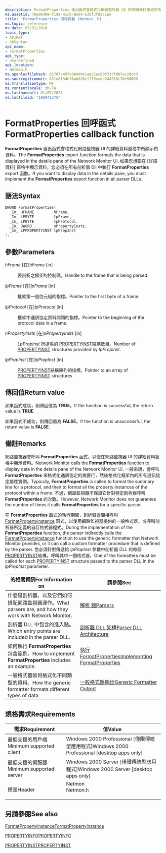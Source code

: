 ```yaml
---
description: FormatProperties 匯出函式會格式化網路監視器 UI 的詳細資料窗格中所顯示的資料。 如果您想要在 [詳細資料] 窗格中顯示資料，您必須在所有剖析器 Dll 中執行 FormatProperties export 函數。
ms.assetid: 78e0b4b9-f19e-41cb-8504-635f3f9ac1ee
title: 'FormatProperties 回呼函數 (Netmon. h) '
ms.topic: reference
ms.date: 05/31/2018
topic_type:
- APIRef
- kbSyntax
api_name:
- FormatProperties
api_type:
- UserDefined
api_location:
- Netmon.h
ms.openlocfilehash: 61707b49fa88490e1aa22ac89f33dfd97ec20cbd
ms.sourcegitcommit: 831e8f3db78ab820e1710cede244553c70e50500
ms.translationtype: MT
ms.contentlocale: zh-TW
ms.lasthandoff: 01/07/2021
ms.locfileid: "106972375"
---
```

# <a name="formatproperties-callback-function"></a><span data-ttu-id="8dc68-104">FormatProperties 回呼函式</span><span class="sxs-lookup"><span data-stu-id="8dc68-104">FormatProperties callback function</span></span>

<span data-ttu-id="8dc68-105">**FormatProperties** 匯出函式會格式化網路監視器 UI 的詳細資料窗格中所顯示的資料。</span><span class="sxs-lookup"><span data-stu-id="8dc68-105">The **FormatProperties** export function formats the data that is displayed in the details pane of the Network Monitor UI.</span></span> <span data-ttu-id="8dc68-106">如果您想要在 [詳細資料] 窗格中顯示資料，您必須在所有剖析器 Dll 中執行 **FormatProperties** export 函數。</span><span class="sxs-lookup"><span data-stu-id="8dc68-106">If you want to display data in the details pane, you must implement the **FormatProperties** export function in all parser DLLs.</span></span>

## <a name="syntax"></a><span data-ttu-id="8dc68-107">語法</span><span class="sxs-lookup"><span data-stu-id="8dc68-107">Syntax</span></span>


```C++
DWORD FormatProperties(
  _In_ HFRAME         hFrame,
  _In_ LPBYTE         lpFrame,
  _In_ LPBYTE         lpProtocol,
  _In_ DWORD          nPropertyInsts,
  _In_ LPPROPERTYINST lpPropInst
);
```



## <a name="parameters"></a><span data-ttu-id="8dc68-108">參數</span><span class="sxs-lookup"><span data-stu-id="8dc68-108">Parameters</span></span>

<dl> <dt>

<span data-ttu-id="8dc68-109">*hFrame* \[在\]</span><span class="sxs-lookup"><span data-stu-id="8dc68-109">*hFrame* \[in\]</span></span>
</dt> <dd>

<span data-ttu-id="8dc68-110">要剖析之框架的控制碼。</span><span class="sxs-lookup"><span data-stu-id="8dc68-110">Handle to the frame that is being parsed.</span></span>

</dd> <dt>

<span data-ttu-id="8dc68-111">*lpFrame* \[在\]</span><span class="sxs-lookup"><span data-stu-id="8dc68-111">*lpFrame* \[in\]</span></span>
</dt> <dd>

<span data-ttu-id="8dc68-112">框架第一個位元組的指標。</span><span class="sxs-lookup"><span data-stu-id="8dc68-112">Pointer to the first byte of a frame.</span></span>

</dd> <dt>

<span data-ttu-id="8dc68-113">*lpProtocol* \[在\]</span><span class="sxs-lookup"><span data-stu-id="8dc68-113">*lpProtocol* \[in\]</span></span>
</dt> <dd>

<span data-ttu-id="8dc68-114">框架中通訊協定資料開頭的指標。</span><span class="sxs-lookup"><span data-stu-id="8dc68-114">Pointer to the beginning of the protocol data in a frame.</span></span>

</dd> <dt>

<span data-ttu-id="8dc68-115">*nPropertyInsts* \[在\]</span><span class="sxs-lookup"><span data-stu-id="8dc68-115">*nPropertyInsts* \[in\]</span></span>
</dt> <dd>

<span data-ttu-id="8dc68-116">*LpPropInst* 所提供的 [PROPERTYINST](propertyinst.md)結構數目。</span><span class="sxs-lookup"><span data-stu-id="8dc68-116">Number of [PROPERTYINST](propertyinst.md) structures provided by *lpPropInst*.</span></span>

</dd> <dt>

<span data-ttu-id="8dc68-117">*lpPropInst* \[在\]</span><span class="sxs-lookup"><span data-stu-id="8dc68-117">*lpPropInst* \[in\]</span></span>
</dt> <dd>

<span data-ttu-id="8dc68-118">[PROPERTYINST](propertyinst.md)結構陣列的指標。</span><span class="sxs-lookup"><span data-stu-id="8dc68-118">Pointer to an array of [PROPERTYINST](propertyinst.md) structures.</span></span>

</dd> </dl>

## <a name="return-value"></a><span data-ttu-id="8dc68-119">傳回值</span><span class="sxs-lookup"><span data-stu-id="8dc68-119">Return value</span></span>

<span data-ttu-id="8dc68-120">如果函式成功，則傳回值為 **TRUE**。</span><span class="sxs-lookup"><span data-stu-id="8dc68-120">If the function is successful, the return value is **TRUE**.</span></span>

<span data-ttu-id="8dc68-121">如果函式不成功，則傳回值為 **FALSE**。</span><span class="sxs-lookup"><span data-stu-id="8dc68-121">If the function is unsuccessful, the return value is **FALSE**.</span></span>

## <a name="remarks"></a><span data-ttu-id="8dc68-122">備註</span><span class="sxs-lookup"><span data-stu-id="8dc68-122">Remarks</span></span>

<span data-ttu-id="8dc68-123">網路監視器會呼叫 **FormatProperties** 函式，以便在網路監視器 UI 的詳細資料窗格中顯示資料。</span><span class="sxs-lookup"><span data-stu-id="8dc68-123">Network Monitor calls the **FormatProperties** function to display data in the details pane of the Network Monitor UI.</span></span> <span data-ttu-id="8dc68-124">一般來說，會呼叫 **FormatProperties** 來格式化通訊協定的摘要行，然後格式化框架內的所有通訊協定屬性實例。</span><span class="sxs-lookup"><span data-stu-id="8dc68-124">Typically, **FormatProperties** is called to format the summary line for a protocol, and then to format all the property instances of the protocol within a frame.</span></span> <span data-ttu-id="8dc68-125">不過，網路監視器不保證它針對特定剖析器呼叫 **FormatProperties** 的次數。</span><span class="sxs-lookup"><span data-stu-id="8dc68-125">However, Network Monitor does not guarantee the number of times it calls **FormatProperties** for a specific parser.</span></span>

<span data-ttu-id="8dc68-126">在 **FormatProperties** 函式的執行期間，剖析器會間接呼叫 [FormatPropertyInstance](formatpropertyinstance.md) 函式，以使用網路監視器提供的一般格式器，或呼叫剖析器所定義的自訂格式器程式。</span><span class="sxs-lookup"><span data-stu-id="8dc68-126">During the implementation of the **FormatProperties** function, the parser indirectly calls the [FormatPropertyInstance](formatpropertyinstance.md) function to use the generic formatter that Network Monitor provides, or it can call a custom formatter procedure that is defined by the parser.</span></span> <span data-ttu-id="8dc68-127">您必須針對傳遞給 *lpPropInst* 參數中剖析器 DLL 的每個 [PROPERTYINST](propertyinst.md)結構，呼叫其中一個格式器。</span><span class="sxs-lookup"><span data-stu-id="8dc68-127">One of the formatters must be called for each [PROPERTYINST](propertyinst.md) structure passed to the parser DLL in the *lpPropInst* parameter.</span></span>



| <span data-ttu-id="8dc68-128">的相關資訊</span><span class="sxs-lookup"><span data-stu-id="8dc68-128">For Information on</span></span>                                          | <span data-ttu-id="8dc68-129">請參閱</span><span class="sxs-lookup"><span data-stu-id="8dc68-129">See</span></span>                                                                |
|-------------------------------------------------------------|--------------------------------------------------------------------|
| <span data-ttu-id="8dc68-130">什麼是剖析器，以及它們如何搭配網路監視器運作。</span><span class="sxs-lookup"><span data-stu-id="8dc68-130">What parsers are, and how they work with Network Monitor.</span></span>   | [<span data-ttu-id="8dc68-131">解析 器</span><span class="sxs-lookup"><span data-stu-id="8dc68-131">Parsers</span></span>](parsers.md)                                             |
| <span data-ttu-id="8dc68-132">剖析器 DLL 中包含的進入點。</span><span class="sxs-lookup"><span data-stu-id="8dc68-132">Which entry points are included in the parser DLL.</span></span>          | [<span data-ttu-id="8dc68-133">剖析器 DLL 架構</span><span class="sxs-lookup"><span data-stu-id="8dc68-133">Parser DLL Architecture</span></span>](parser-dll-architecture.md)             |
| <span data-ttu-id="8dc68-134">如何執行 **FormatProperties**  包含範例。</span><span class="sxs-lookup"><span data-stu-id="8dc68-134">How to implement **FormatProperties**  includes an example.</span></span> | [<span data-ttu-id="8dc68-135">執行 FormatProperties</span><span class="sxs-lookup"><span data-stu-id="8dc68-135">Implementing FormatProperties</span></span>](implementing-formatproperties.md) |
| <span data-ttu-id="8dc68-136">一般格式器如何格式化不同類型的資料。</span><span class="sxs-lookup"><span data-stu-id="8dc68-136">How the generic formatter formats different types of data.</span></span>  | [<span data-ttu-id="8dc68-137">一般格式器輸出</span><span class="sxs-lookup"><span data-stu-id="8dc68-137">Generic Formatter Output</span></span>](generic-formatter-output.md)           |



 

## <a name="requirements"></a><span data-ttu-id="8dc68-138">規格需求</span><span class="sxs-lookup"><span data-stu-id="8dc68-138">Requirements</span></span>



| <span data-ttu-id="8dc68-139">需求</span><span class="sxs-lookup"><span data-stu-id="8dc68-139">Requirement</span></span> | <span data-ttu-id="8dc68-140">值</span><span class="sxs-lookup"><span data-stu-id="8dc68-140">Value</span></span> |
|-------------------------------------|-------------------------------------------------------------------------------------|
| <span data-ttu-id="8dc68-141">最低支援的用戶端</span><span class="sxs-lookup"><span data-stu-id="8dc68-141">Minimum supported client</span></span><br/> | <span data-ttu-id="8dc68-142">Windows 2000 Professional \[僅限傳統型應用程式\]</span><span class="sxs-lookup"><span data-stu-id="8dc68-142">Windows 2000 Professional \[desktop apps only\]</span></span><br/>                          |
| <span data-ttu-id="8dc68-143">最低支援的伺服器</span><span class="sxs-lookup"><span data-stu-id="8dc68-143">Minimum supported server</span></span><br/> | <span data-ttu-id="8dc68-144">Windows 2000 Server \[僅限傳統型應用程式\]</span><span class="sxs-lookup"><span data-stu-id="8dc68-144">Windows 2000 Server \[desktop apps only\]</span></span><br/>                                |
| <span data-ttu-id="8dc68-145">標頭</span><span class="sxs-lookup"><span data-stu-id="8dc68-145">Header</span></span><br/>                   | <dl> <span data-ttu-id="8dc68-146"><dt>Netmon</dt></span><span class="sxs-lookup"><span data-stu-id="8dc68-146"><dt>Netmon.h</dt></span></span> </dl> |



## <a name="see-also"></a><span data-ttu-id="8dc68-147">另請參閱</span><span class="sxs-lookup"><span data-stu-id="8dc68-147">See also</span></span>

<dl> <dt>

[<span data-ttu-id="8dc68-148">FormatPropertyInstance</span><span class="sxs-lookup"><span data-stu-id="8dc68-148">FormatPropertyInstance</span></span>](formatpropertyinstance.md)
</dt> <dt>

[<span data-ttu-id="8dc68-149">PROPERTYINFO</span><span class="sxs-lookup"><span data-stu-id="8dc68-149">PROPERTYINFO</span></span>](propertyinfo.md)
</dt> <dt>

[<span data-ttu-id="8dc68-150">PROPERTYINST</span><span class="sxs-lookup"><span data-stu-id="8dc68-150">PROPERTYINST</span></span>](propertyinst.md)
</dt> </dl>

 

 




